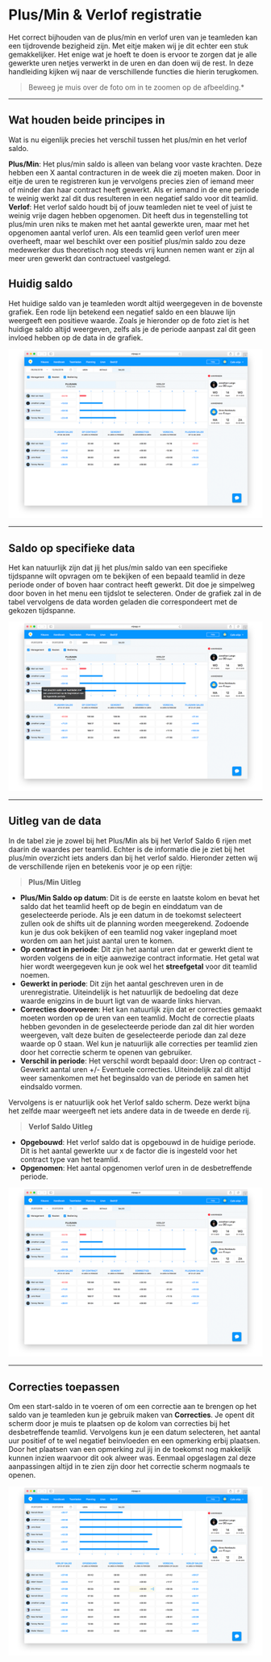 # Plus/Min & Verlof registratie

Het correct bijhouden van de plus/min en verlof uren van je teamleden kan een tijdrovende bezigheid zijn. Met eitje maken wij je dit echter een stuk gemakkelijker. Het enige wat je hoeft te doen is ervoor te zorgen dat je alle gewerkte uren netjes verwerkt in de uren en dan doen wij de rest. In deze handleiding kijken wij naar de verschillende functies die hierin terugkomen.

> Beweeg je muis over de foto om in te zoomen op de afbeelding.*

---

## Wat houden beide principes in

Wat is nu eigenlijk precies het verschil tussen het plus/min en het verlof saldo. 

**Plus/Min**: Het plus/min saldo is alleen van belang voor vaste krachten. Deze hebben een X aantal contracturen in de week die zij moeten maken. Door in eitje de uren te registreren kun je vervolgens precies zien of iemand meer of minder dan haar contract heeft gewerkt. Als er iemand in de ene periode te weinig werkt zal dit dus resulteren in een negatief saldo voor dit teamlid.
**Verlof**: Het verlof saldo houdt bij of jouw teamleden niet te veel of juist te weinig vrije dagen hebben opgenomen. Dit heeft dus in tegenstelling tot plus/min uren niks te maken met het aantal gewerkte uren, maar met het opgenomen aantal verlof uren. Als een teamlid geen verlof uren meer overheeft, maar wel beschikt over een positief plus/min saldo zou deze medewerker dus theoretisch nog steeds vrij kunnen nemen want er zijn al meer uren gewerkt dan contractueel vastgelegd. 
 

## Huidig saldo

Het huidige saldo van je teamleden wordt altijd weergegeven in de bovenste grafiek. Een rode lijn betekend een negatief saldo en een blauwe lijn weergeeft een positieve waarde. Zoals je hieronder op de foto ziet is het huidige saldo altijd weergeven, zelfs als je de periode aanpast zal dit geen invloed hebben op de data in de grafiek.  


 <img src="/assets/saldo.png" onmouseover="this.src='/assets/saldoZoom.png'" onmouseout="this.src='/assets/saldo.png'" />

 ---


## Saldo op specifieke data

Het kan natuurlijk zijn dat jij het plus/min saldo van een specifieke tijdspanne wilt opvragen om te bekijken of een bepaald teamlid in deze periode onder of boven haar contract heeft gewerkt. Dit doe je simpelweg door boven in het menu een tijdslot te selecteren. Onder de grafiek zal in de tabel vervolgens de data worden geladen die correspondeert met de gekozen tijdspanne.


<img src="/assets/datumSaldo.png" onmouseover="this.src='/assets/datumSaldoZoom.png'" onmouseout="this.src='/assets/datumSaldo.png'" />

---

## Uitleg van de data

In de tabel zie je zowel bij het Plus/Min als bij het Verlof Saldo 6 rijen met daarin de waardes per teamlid. Echter is de informatie die je ziet bij het plus/min overzicht iets anders dan bij het verlof saldo. Hieronder zetten wij de verschillende rijen en betekenis voor je op een rijtje:

> **Plus/Min Uitleg**
* **Plus/Min Saldo op datum**: Dit is de eerste en laatste kolom en bevat het saldo dat het teamlid heeft op de begin en einddatum van de geselecteerde periode. Als je een datum in de toekomst selecteert zullen ook de shifts uit de planning worden meegerekend. Zodoende kun je dus ook bekijken of een teamlid nog vaker ingepland moet worden om aan het juist aantal uren te komen.
* **Op contract in periode**: Dit zijn het aantal uren dat er gewerkt dient te worden volgens de in eitje aanwezige contract informatie. Het getal wat hier wordt weergegeven kun je ook wel het **streefgetal** voor dit teamlid noemen.
* **Gewerkt in periode**: Dit zijn het aantal geschreven uren in de urenregistratie. Uiteindelijk is het natuurlijk de bedoeling dat deze waarde enigzins in de buurt ligt van de waarde links hiervan. 
* **Correcties doorvoeren**: Het kan natuurlijk zijn dat er correcties gemaakt moeten worden op de uren van een teamlid. Mocht de correctie plaats hebben gevonden in de geselecteerde periode dan zal dit hier worden weergeven, valt deze buiten de geselecteerde periode dan zal deze waarde op 0 staan. Wel kun je natuurlijk alle correcties per teamlid zien door het correctie scherm te openen van gebruiker. 
* **Verschil in periode**: Het verschil wordt bepaald door: Uren op contract - Gewerkt aantal uren +/- Eventuele correcties. Uiteindelijk zal dit altijd weer samenkomen met het beginsaldo van de periode en samen het eindsaldo vormen. 


Vervolgens is er natuurlijk ook het Verlof saldo scherm. Deze werkt bijna het zelfde maar weergeeft net iets andere data in de tweede en derde rij.

> **Verlof Saldo Uitleg**
* **Opgebouwd**: Het verlof saldo dat is opgebouwd in de huidige periode. Dit is het aantal gewerkte uur x de factor die is ingesteld voor het contract type van het teamlid.
* **Opgenomen**: Het aantal opgenomen verlof uren in de desbetreffende periode. 




<img src="/assets/tabelView.png" onmouseover="this.src='/assets/zoomTabelView.png'" onmouseout="this.src='/assets/tabelView.png'" />

---

## Correcties toepassen

Om een start-saldo in te voeren of om een correctie aan te brengen op het saldo van je teamleden kun je gebruik maken van **Correcties**. Je opent dit scherm door je muis te plaatsen op de kolom van correcties bij het desbetreffende teamlid. Vervolgens kun je een datum selecteren, het aantal uur positief of te wel negatief beinvloeden en een opmerking erbij plaatsen. Door het plaatsen van een opmerking zul jij in de toekomst nog makkelijk kunnen inzien waarvoor dit ook alweer was. Eenmaal opgeslagen zal deze aanpassingen altijd in te zien zijn door het correctie scherm nogmaals te openen.

<img src="/assets/correctie.png" onmouseover="this.src='/assets/correctieZoom.png'" onmouseout="this.src='/assets/correctie.png'" />